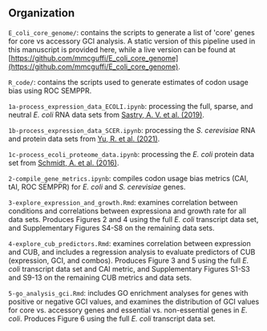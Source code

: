## Organization
`E_coli_core_genome/`: contains the scripts to generate a list of 'core' genes for core vs accessory GCI analysis. A static version of this pipeline used in this manuscript is provided here, while a live version can be found at [https://github.com/mmcguffi/E_coli_core_genome](https://github.com/mmcguffi/E_coli_core_genome).

`R_code/`: contains the scripts used to generate estimates of codon usage bias using ROC SEMPPR.

`1a-process_expression_data_ECOLI.ipynb`: processing the full, sparse, and neutral *E. coli* RNA data sets from [Sastry, A. V. et al. (2019)](https://www.nature.com/articles/s41467-019-13483-w).

`1b-process_expression_data_SCER.ipynb`: processing the *S. cerevisiae* RNA and protein data sets from [Yu, R. et al. (2021)](https://elifesciences.org/articles/65722.pdf).

`1c-process_ecoli_proteome_data.ipynb`: processing the *E. coli* protein data set from [Schmidt, A. et al. (2016)](https://www.nature.com/articles/nbt.3418).

`2-compile_gene_metrics.ipynb`: compiles codon usage bias metrics (CAI, tAI, ROC SEMPPR) for *E. coli* and *S. cerevisiae* genes.

`3-explore_expression_and_growth.Rmd`: examines correlation between conditions and correlations between expressiona and growth rate for all data sets. Produces Figures 2 and 4 using the full *E. coli* transcript data set, and Supplementary Figures S4-S8 on the remaining data sets.

`4-explore_cub_predictors.Rmd`: examines correlation between expression and CUB, and includes a regression analysis to evaluate predictors of CUB (expression, GCI, and combos). Produces Figure 3 and 5 using the full *E. coli* transcript data set and CAI metric, and Supplementary Figures S1-S3 and S9-13 on the remaining CUB metrics and data sets.

`5-go_analysis_gci.Rmd`: includes GO enrichment analyses for genes with positive or negative GCI values, and examines the distribution of GCI values for core vs. accessory genes and essential vs. non-essential genes in *E. coli*. Produces Figure 6 using the full *E. coli* transcript data set.
